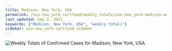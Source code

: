 ```yaml
---
title: Madison, New York, USA
permalink: /usa-new_york-cortland/weekly_totals/usa-new_york-madison-weekly_totals.html
last_updated: Sep 2, 2021
keywords: ["Madison, New York, USA", "weekly totals"]
sidebar: usa-new_york-cortland_sidebar
---
```


![Weekly Totals of Confirmed Cases for Madison, New York, USA](/covid_tracker/images/graphs/usa-new_york-madison-weekly_totals_graph.png)

